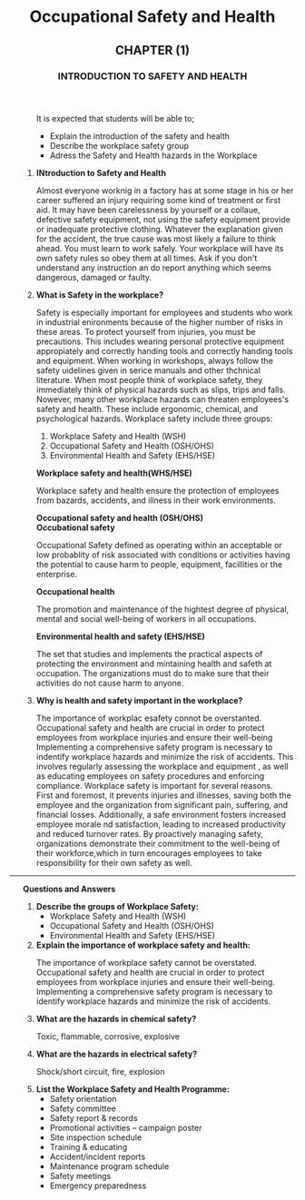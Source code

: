 <!DOCTYPE html>
<html lang="en">
<head>
    <meta charset="UTF-8">
    <meta name="viewport" content="width=device-width, initial-scale=1.0">
    <link rel="stylesheet" type="text/css" href="style.css">
</head>
<body>
</body>
</html>
    <meta charset="UTF-8">
    <meta name="viewport" content="width=device-width, initial-scale=1.0">
    <link rel="stylesheet" href="styles.css">
</head>
<body>
    <header>
        <h1>Occupational Safety and Health</h1>
        <h2>CHAPTER (1)</h2>
        <h3>INTRODUCTION TO SAFETY AND HEALTH</h3>
    </header><ul>
            <ul><section>
                    <p> It is expected that students will be able to;</p>
                     <ul>
                        <li>Explain the introduction of the safety and health</li>
                        <li>Describe the workplace safety group</li>
                        <li>Adress the Safety and Health hazards in the Workplace</li>
                    </ul>
                </section>
            </ul>
            <section>
                    <ol>
                        <li>
                            <strong>INtroduction to Safety and Health</strong>
                            <p>Almost everyone worknig in a factory has at some stage in his or her career suffered an injury requiring some kind
                                of treatment or first aid. It may have been carelessness by yourself or a collaue, defective safety equipment, not
                                using the safety equipment provide or inadequate protective clothing. Whatever the explanation given for the accident,
                                the true cause was most likely a failure to think ahead. You must learn to work safely. Your workplace will have its own
                                safety rules so obey them at all times. Ask if you don't understand any instruction an do report anything which seems 
                                dangerous, damaged or faulty.
                            </p>
                        </li>
                        <li>
                            <div>
                                <strong>What is Safety in the workplace?</strong>
                            <p>Safety is especially important for employees and students who work in industrial enironments because of the higher number of risks in these areas. To protect yourself from injuries, you must be precautions. This includes wearing personal protective equipment appropiately and correctly handing tools and
                                correctly handing tools and equipment. When working in workshops, always follow the safety uidelines given in serice manuals and other thchnical literature. When most people think of workplace safety, they immediately think of physical hazards such as slips, trips and falls. Nowever, many other 
                                workplace hazards can threaten employees's safety and health. These include ergonomic, chemical, and psychological hazards. Workplace safety include three groups:
                                <ol><li>Workplace Safety and Health (WSH)</li>
                                    <li>Occupational Safety and Health (OSH/OHS)</li>
                                    <li>Environmental Health and Safety (EHS/HSE)</li>
                                </ol>
                            </p>
                                <div>
                                    <strong>Workplace safety and health(WHS/HSE)</strong>
                                    <p>Workplace safety and health ensure the protection of employees from bazards, accidents, and illness in their work environments.</p>
                                </div>
                                <div>
                                    <strong>
                                    <div>Occupational safety and health (OSH/OHS)</div>
                                    <div>Occubational safety</div>
                                    </strong>
                                             <p>
                                                Occupational Safety defined as operating within an acceptable or low probablity of risk associated with conditions or activities having the potential to cause harm to people,
                                                equipment, facillities or the enterprise.
                                            </p>
                                                <div>
                                                    <strong> Occupational health</strong>
                                                </div>
                                                <p>
                                                    The promotion and maintenance of the hightest degree of physical, mental and social well-being of workers in all occupations.
                                                </p>
                                                <div>
                                                    <strong>Environmental health and safety (EHS/HSE)</strong>
                                                    <p>
                                                        The set that studies and implements the practical aspects of protecting the environment and mintaining health and safeth at
                                                        occupation. The organizations must do to make sure that their activities do not cause harm to anyone.
                                                    </p>
                                                </div>   
                                </div>
                        </li>
                        <li><strong>Why is health and safety important in the workplace?</strong></li>
                        <p> The importance of workplac esafety connot be overstanted. Occupational safety and health are crucial in order to protect employees from workplace injuries and ensure their well-being
                            Implementing a comprehensive safety program is necessary to indentify workplace hazards and minimize the risk of accidents. This involves regularly assessing the workplace and equipment
                            , as well as educating employees on safety procedures and enforcing compliance. Workplace safety is important for several reasons.<br>
                            First and foremost, it prevents injuries and illnesses, saving both the employee and the organization from significant pain, suffering, and financial losses. Additionally, a safe environment 
                            fosters increased employee morale nd satisfaction, leading to increased productivity and reduced turnover rates. By proactively managing safety, organizations demonstrate their commitment to the 
                            well-being of their workforce,which in turn encourages employees to take responsibility for their own safety as well.
                        </p>
                    </ol>
                </ul>
            </section>
            <hr>
    <ul>
        <section>
        <h><strong>Questions and Answers</strong></h>
        <ol>
            <li>
                <strong>Describe the groups of Workplace Safety:</strong>
                <ul>
                    <li>Workplace Safety and Health (WSH)</li>
                    <li>Occupational Safety and Health (OSH/OHS)</li>
                    <li>Environmental Health and Safety (EHS/HSE)</li>
                </ul>
            </li>
            <li>
                <strong>Explain the importance of workplace safety and health:</strong>
                <p>The importance of workplace safety cannot be overstated. Occupational safety and health are crucial in order to protect employees from workplace injuries and ensure their well-being. Implementing a comprehensive safety program is necessary to identify workplace hazards and minimize the risk of accidents.</p>
            </li>
            <li>
                <strong>What are the hazards in chemical safety?</strong>
                <p>Toxic, flammable, corrosive, explosive</p>
            </li>
            <li>
                <strong>What are the hazards in electrical safety?</strong>
                <p>Shock/short circuit, fire, explosion</p>
            </li>
            <li>
                <strong>List the Workplace Safety and Health Programme:</strong>
                <ul>
                    <li>Safety orientation</li>
                    <li>Safety committee</li>
                    <li>Safety report & records</li>
                    <li>Promotional activities – campaign poster</li>
                    <li>Site inspection schedule</li>
                    <li>Training & educating</li>
                    <li>Accident/incident reports</li>
                    <li>Maintenance program schedule</li>
                    <li>Safety meetings</li>
                    <li>Emergency preparedness</li>
                </ul>
            </li>
        </ol>
    </ul>
    </section>
</body>
</html>
